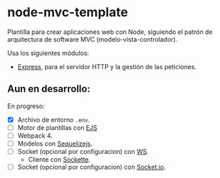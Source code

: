 # node-mvc-template
Plantilla para crear aplicaciones web con Node, siguiendo el patrón de arquitectura de software MVC (modelo-vista-controlador).

Usa los siguientes módulos:
* [Express](https://github.com/expressjs/express), para el servidor HTTP y la gestión de las peticiones.

## Aun en desarrollo:
En progreso:
- [x] Archivo de entorno `.env`.
- [ ] Motor de plantillas con [EJS](https://ejs.co/)
- [ ] Webpack 4.
- [ ] Modelos con [Sequelizejs](http://docs.sequelizejs.com/).
- [ ] Socket (opcional por configuracion) con [WS](https://github.com/websockets/ws).
  - Cliente con [Sockette](https://github.com/lukeed/sockette).
- [ ] Socket (opcional por configuracion) con [Socket.io](https://socket.io/).